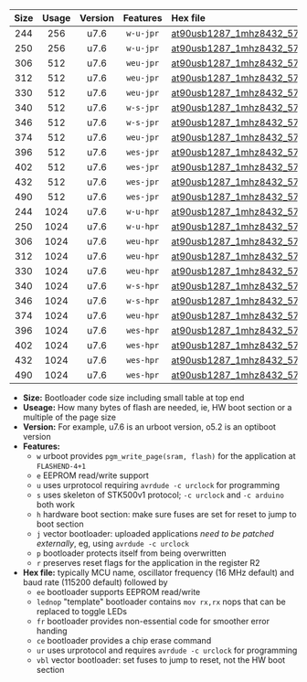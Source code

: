 |Size|Usage|Version|Features|Hex file|
|:-:|:-:|:-:|:-:|:--|
|244|256|u7.6|`w-u-jpr`|[at90usb1287_1mhz8432_57600bps_ur_vbl.hex](https://raw.githubusercontent.com/stefanrueger/urboot/main/at90usb1287_1mhz8432_57600bps_ur_vbl.hex)|
|250|256|u7.6|`w-u-jpr`|[at90usb1287_1mhz8432_57600bps_lednop_ur_vbl.hex](https://raw.githubusercontent.com/stefanrueger/urboot/main/at90usb1287_1mhz8432_57600bps_lednop_ur_vbl.hex)|
|306|512|u7.6|`weu-jpr`|[at90usb1287_1mhz8432_57600bps_ee_ur_vbl.hex](https://raw.githubusercontent.com/stefanrueger/urboot/main/at90usb1287_1mhz8432_57600bps_ee_ur_vbl.hex)|
|312|512|u7.6|`weu-jpr`|[at90usb1287_1mhz8432_57600bps_ee_lednop_ur_vbl.hex](https://raw.githubusercontent.com/stefanrueger/urboot/main/at90usb1287_1mhz8432_57600bps_ee_lednop_ur_vbl.hex)|
|330|512|u7.6|`weu-jpr`|[at90usb1287_1mhz8432_57600bps_ee_lednop_fr_ur_vbl.hex](https://raw.githubusercontent.com/stefanrueger/urboot/main/at90usb1287_1mhz8432_57600bps_ee_lednop_fr_ur_vbl.hex)|
|340|512|u7.6|`w-s-jpr`|[at90usb1287_1mhz8432_57600bps_vbl.hex](https://raw.githubusercontent.com/stefanrueger/urboot/main/at90usb1287_1mhz8432_57600bps_vbl.hex)|
|346|512|u7.6|`w-s-jpr`|[at90usb1287_1mhz8432_57600bps_lednop_vbl.hex](https://raw.githubusercontent.com/stefanrueger/urboot/main/at90usb1287_1mhz8432_57600bps_lednop_vbl.hex)|
|374|512|u7.6|`weu-jpr`|[at90usb1287_1mhz8432_57600bps_ee_lednop_fr_ce_ur_vbl.hex](https://raw.githubusercontent.com/stefanrueger/urboot/main/at90usb1287_1mhz8432_57600bps_ee_lednop_fr_ce_ur_vbl.hex)|
|396|512|u7.6|`wes-jpr`|[at90usb1287_1mhz8432_57600bps_ee_vbl.hex](https://raw.githubusercontent.com/stefanrueger/urboot/main/at90usb1287_1mhz8432_57600bps_ee_vbl.hex)|
|402|512|u7.6|`wes-jpr`|[at90usb1287_1mhz8432_57600bps_ee_lednop_vbl.hex](https://raw.githubusercontent.com/stefanrueger/urboot/main/at90usb1287_1mhz8432_57600bps_ee_lednop_vbl.hex)|
|432|512|u7.6|`wes-jpr`|[at90usb1287_1mhz8432_57600bps_ee_lednop_fr_vbl.hex](https://raw.githubusercontent.com/stefanrueger/urboot/main/at90usb1287_1mhz8432_57600bps_ee_lednop_fr_vbl.hex)|
|490|512|u7.6|`wes-jpr`|[at90usb1287_1mhz8432_57600bps_ee_lednop_fr_ce_vbl.hex](https://raw.githubusercontent.com/stefanrueger/urboot/main/at90usb1287_1mhz8432_57600bps_ee_lednop_fr_ce_vbl.hex)|
|244|1024|u7.6|`w-u-hpr`|[at90usb1287_1mhz8432_57600bps_ur.hex](https://raw.githubusercontent.com/stefanrueger/urboot/main/at90usb1287_1mhz8432_57600bps_ur.hex)|
|250|1024|u7.6|`w-u-hpr`|[at90usb1287_1mhz8432_57600bps_lednop_ur.hex](https://raw.githubusercontent.com/stefanrueger/urboot/main/at90usb1287_1mhz8432_57600bps_lednop_ur.hex)|
|306|1024|u7.6|`weu-hpr`|[at90usb1287_1mhz8432_57600bps_ee_ur.hex](https://raw.githubusercontent.com/stefanrueger/urboot/main/at90usb1287_1mhz8432_57600bps_ee_ur.hex)|
|312|1024|u7.6|`weu-hpr`|[at90usb1287_1mhz8432_57600bps_ee_lednop_ur.hex](https://raw.githubusercontent.com/stefanrueger/urboot/main/at90usb1287_1mhz8432_57600bps_ee_lednop_ur.hex)|
|330|1024|u7.6|`weu-hpr`|[at90usb1287_1mhz8432_57600bps_ee_lednop_fr_ur.hex](https://raw.githubusercontent.com/stefanrueger/urboot/main/at90usb1287_1mhz8432_57600bps_ee_lednop_fr_ur.hex)|
|340|1024|u7.6|`w-s-hpr`|[at90usb1287_1mhz8432_57600bps.hex](https://raw.githubusercontent.com/stefanrueger/urboot/main/at90usb1287_1mhz8432_57600bps.hex)|
|346|1024|u7.6|`w-s-hpr`|[at90usb1287_1mhz8432_57600bps_lednop.hex](https://raw.githubusercontent.com/stefanrueger/urboot/main/at90usb1287_1mhz8432_57600bps_lednop.hex)|
|374|1024|u7.6|`weu-hpr`|[at90usb1287_1mhz8432_57600bps_ee_lednop_fr_ce_ur.hex](https://raw.githubusercontent.com/stefanrueger/urboot/main/at90usb1287_1mhz8432_57600bps_ee_lednop_fr_ce_ur.hex)|
|396|1024|u7.6|`wes-hpr`|[at90usb1287_1mhz8432_57600bps_ee.hex](https://raw.githubusercontent.com/stefanrueger/urboot/main/at90usb1287_1mhz8432_57600bps_ee.hex)|
|402|1024|u7.6|`wes-hpr`|[at90usb1287_1mhz8432_57600bps_ee_lednop.hex](https://raw.githubusercontent.com/stefanrueger/urboot/main/at90usb1287_1mhz8432_57600bps_ee_lednop.hex)|
|432|1024|u7.6|`wes-hpr`|[at90usb1287_1mhz8432_57600bps_ee_lednop_fr.hex](https://raw.githubusercontent.com/stefanrueger/urboot/main/at90usb1287_1mhz8432_57600bps_ee_lednop_fr.hex)|
|490|1024|u7.6|`wes-hpr`|[at90usb1287_1mhz8432_57600bps_ee_lednop_fr_ce.hex](https://raw.githubusercontent.com/stefanrueger/urboot/main/at90usb1287_1mhz8432_57600bps_ee_lednop_fr_ce.hex)|

- **Size:** Bootloader code size including small table at top end
- **Useage:** How many bytes of flash are needed, ie, HW boot section or a multiple of the page size
- **Version:** For example, u7.6 is an urboot version, o5.2 is an optiboot version
- **Features:**
  + `w` urboot provides `pgm_write_page(sram, flash)` for the application at `FLASHEND-4+1`
  + `e` EEPROM read/write support
  + `u` uses urprotocol requiring `avrdude -c urclock` for programming
  + `s` uses skeleton of STK500v1 protocol; `-c urclock` and `-c arduino` both work
  + `h` hardware boot section: make sure fuses are set for reset to jump to boot section
  + `j` vector bootloader: uploaded applications *need to be patched externally*, eg, using `avrdude -c urclock`
  + `p` bootloader protects itself from being overwritten
  + `r` preserves reset flags for the application in the register R2
- **Hex file:** typically MCU name, oscillator frequency (16 MHz default) and baud rate (115200 default) followed by
  + `ee` bootloader supports EEPROM read/write
  + `lednop` "template" bootloader contains `mov rx,rx` nops that can be replaced to toggle LEDs
  + `fr` bootloader provides non-essential code for smoother error handing
  + `ce` bootloader provides a chip erase command
  + `ur` uses urprotocol and requires `avrdude -c urclock` for programming
  + `vbl` vector bootloader: set fuses to jump to reset, not the HW boot section

